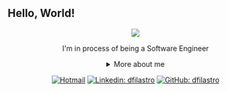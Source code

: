 ## Hello, World!

<div align="center">

<img src="./giphy.gif" />
<!-- <img src="https://i2.wp.com/omanualdofreelancer.com/wp-content/uploads/2019/05/xcvxcvcvcv.gif?resize=490%2C294&ssl=1" /> -->

I'm in process of being a Software Engineer

<details>
  <summary> More about me</summary>
<div align="left">

```js
const dfilastro = {
    personal: {
        fullName: "Diego Filastro",
        birthDate: "1990-08-13",
        pronouns: "he" | "him",
        interests: ["programming language learning", "technology", "games", "reading"],
        motivation: [
            "god and family",
            "simplify things through technology"
        ],
    },
    technical: {
        technologies: {
            frontEnd: {
                Javascript: ["React"],
                HTML: ["HTML5", "Semantic HTML"],
                CSS: ["CSS3", "styled-components", "Bootstrap"],
            },
            backEnd: {
                Javascript: ["Node.js"],
            },
        },
    },
};
```

  </div>
</details>

[![Hotmail](https://img.shields.io/twitter/url?label=email&logo=microsoft-outlook&style=social&url=http://mailto:d.filastro@hotmail.com)](mailto:d.filastro@hotmail.com)
[![Linkedin: dfilastro](https://img.shields.io/badge/-dfilastro-blue?style=flat-square&logo=Linkedin&logoColor=white&link=https://www.linkedin.com/in/diego-filastro-74855a39/)](https://www.linkedin.com/in/diego-filastro-74855a39/)
[![GitHub: dfilastro](https://img.shields.io/github/followers/dfilastro?label=follow&style=social)](https://github.com/dfilastro)

</div>
